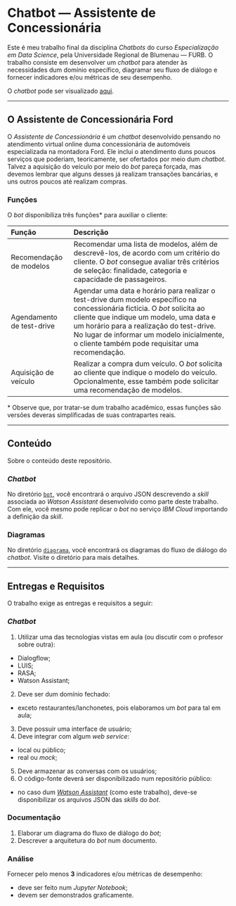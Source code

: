 # Chatbot — Assistente de Concessionária

Este é meu trabalho final da disciplina _Chatbots_ do curso _Especialização em Data Science_, pela Universidade Regional de Blumenau — FURB. O trabalho consiste em desenvolver um _chatbot_ para atender às necessidades dum domínio específico, diagramar seu fluxo de diálogo e fornecer indicadores e/ou métricas de seu desempenho.

O _chatbot_ pode ser visualizado [aqui](https://web-chat.global.assistant.watson.cloud.ibm.com/preview.html?region=us-south&integrationID=3a368ba3-96ec-46f3-b9ac-c4ca0ce59126&serviceInstanceID=a2550b64-1b49-49f8-881c-8e4670bab333).

-----

## O Assistente de Concessionária Ford

O _Assistente de Concessionária_ é um _chatbot_ desenvolvido pensando no atendimento virtual online duma concessionária de automóveis especializada na montadora Ford. Ele inclui o atendimento duns poucos serviços que poderiam, teoricamente, ser ofertados por meio dum _chatbot_. Talvez a aquisição do veículo por meio do _bot_ pareça forçada, mas devemos lembrar que alguns desses já realizam transações bancárias, e uns outros poucos até realizam compras.

### Funções

O _bot_ disponibiliza três funções\* para auxiliar o cliente:

| Função | Descrição |
| :--- | :--- |
| Recomendação de modelos | Recomendar uma lista de modelos, além de descrevê-los, de acordo com um critério do cliente. O _bot_ consegue avaliar três critérios de seleção: finalidade, categoria e capacidade de passageiros. |
| Agendamento de test-drive | Agendar uma data e horário para realizar o test-drive dum modelo específico na concessionária fictícia. O _bot_ solicita ao cliente que indique um modelo, uma data e um horário para a realização do test-drive. No lugar de informar um modelo inicialmente, o cliente também pode requisitar uma recomendação. |
| Aquisição de veículo | Realizar a compra dum veículo. O _bot_ solicita ao cliente que indique o modelo do veículo. Opcionalmente, esse também pode solicitar uma recomendação de modelos. |

\* Observe que, por tratar-se dum trabalho acadêmico, essas funções são versões deveras simplificadas de suas contrapartes reais.

-----

## Conteúdo

Sobre o conteúdo deste repositório.

### _Chatbot_

No diretório [`bot`](./bot/), você encontrará o arquivo JSON descrevendo a _skill_ associada ao _Watson Assistant_ desenvolvido como parte deste trabalho. Com ele, você mesmo pode replicar o _bot_ no serviço _IBM Cloud_ importando a definição da _skill_.

### Diagramas

No diretório [`diagrama`](./diagrama/), você encontrará os diagramas do fluxo de diálogo do _chatbot_. Visite o diretório para mais detalhes.

-----

## Entregas e Requisitos

O trabalho exige as entregas e requisitos a seguir:

### _Chatbot_

1. Utilizar uma das tecnologias vistas em aula (ou discutir com o profesor sobre outra):
  - Dialogflow;
  - LUIS;
  - RASA;
  - Watson Assistant;
2. Deve ser dum domínio fechado:
  - exceto restaurantes/lanchonetes, pois elaboramos um _bot_ para tal em aula;
3. Deve possuir uma interface de usuário;
4. Deve integrar com algum _web service_:
  - local ou público;
  - real ou _mock_;
5. Deve armazenar as conversas com os usuários;
6. O código-fonte deverá ser disponibilizado num repositório público:
  - no caso dum [_Watson Assistant_](https://www.ibm.com/br-pt/cloud/watson-assistant) (como este trabalho), deve-se disponibilizar os arquivos JSON das _skills_ do _bot_.

### Documentação

1. Elaborar um diagrama do fluxo de diálogo do _bot_;
2. Descrever a arquitetura do _bot_ num documento.

### Análise

Fornecer pelo menos **3** indicadores e/ou métricas de desempenho:
- deve ser feito num _Jupyter Notebook_;
- devem ser demonstrados graficamente.
